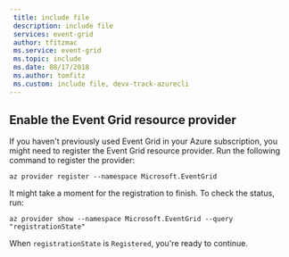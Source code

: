 ```yaml
---
 title: include file
 description: include file
 services: event-grid
 author: tfitzmac
 ms.service: event-grid
 ms.topic: include
 ms.date: 08/17/2018
 ms.author: tomfitz
 ms.custom: include file, devx-track-azurecli
---
```


## Enable the Event Grid resource provider

If you haven't previously used Event Grid in your Azure subscription, you might need to register the Event Grid resource provider. Run the following command to register the provider:

```azurecli-interactive
az provider register --namespace Microsoft.EventGrid
```

It might take a moment for the registration to finish. To check the status, run:

```azurecli-interactive
az provider show --namespace Microsoft.EventGrid --query "registrationState"
```

When `registrationState` is `Registered`, you're ready to continue.
